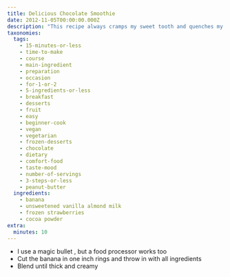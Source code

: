 ```yaml
---
title: Delicious Chocolate Smoothie
date: 2012-11-05T00:00:00.000Z
description: "This recipe always cramps my sweet tooth and quenches my chocolate cravings. it is vegan and tastes like ice cream, although the texture is not the same. depending on the size of the banana will depend on the thickness or \"liquidy\" consistency of the smoothie.\r\n\r\ntotal calories - 206/230\r\n\r\nyour option of peanut butter, but that's an extra 100 calories per tablespoon"
taxonomies:
  tags:
    - 15-minutes-or-less
    - time-to-make
    - course
    - main-ingredient
    - preparation
    - occasion
    - for-1-or-2
    - 5-ingredients-or-less
    - breakfast
    - desserts
    - fruit
    - easy
    - beginner-cook
    - vegan
    - vegetarian
    - frozen-desserts
    - chocolate
    - dietary
    - comfort-food
    - taste-mood
    - number-of-servings
    - 3-steps-or-less
    - peanut-butter
  ingredients:
    - banana
    - unsweetened vanilla almond milk
    - frozen strawberries
    - cocoa powder
extra:
  minutes: 10
---
```

 - I use a magic bullet , but a food processor works too
 - Cut the banana in one inch rings and throw in with all ingredients
 - Blend until thick and creamy
